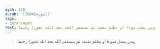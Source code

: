 ```yaml
---
ayah: 110
surah: '[[004|سورة]]'
tags:
- quran/ayah
text: ومن يعمل سوءا أو يظلم نفسه ثم يستغفر الله يجد الله غفورا رحيما
---
```

> ومن يعمل سوءا أو يظلم نفسه ثم يستغفر الله يجد الله غفورا رحيما
